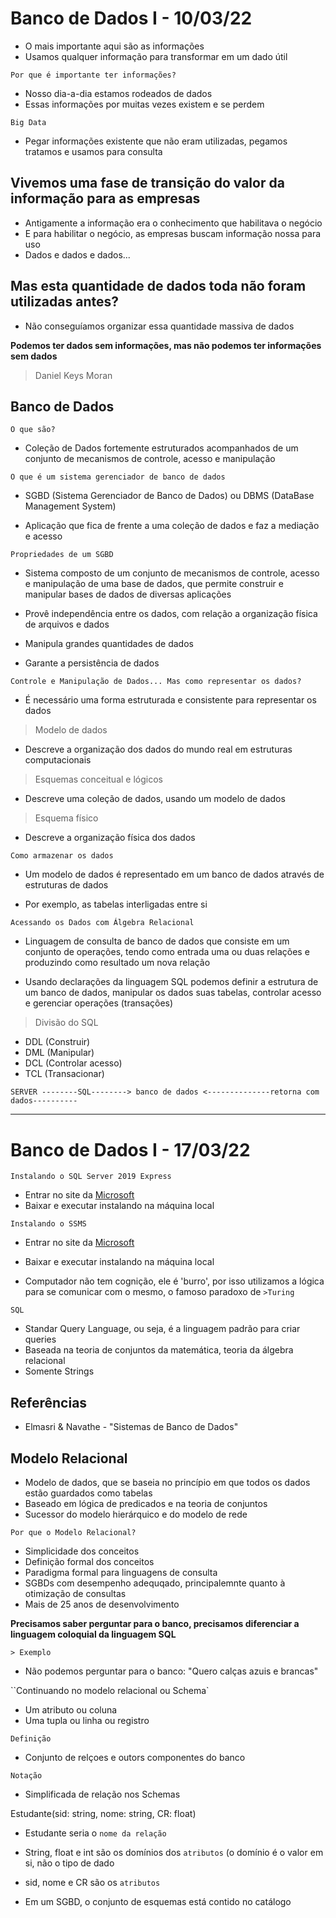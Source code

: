 # Banco de Dados I - 10/03/22

-   O mais importante aqui são as informações
-   Usamos qualquer informação para transformar em um dado útil

`Por que é importante ter informações?`

-   Nosso dia-a-dia estamos rodeados de dados
-   Essas informações por muitas vezes existem e se perdem

`Big Data`

-   Pegar informações existente que não eram utilizadas, pegamos tratamos e usamos para consulta

## Vivemos uma fase de transição do valor da informação para as empresas

-   Antigamente a informação era o conhecimento que habilitava o negócio
-   E para habilitar o negócio, as empresas buscam informação nossa para uso
-   Dados e dados e dados...

## Mas esta quantidade de dados toda não foram utilizadas antes?

-   Não conseguíamos organizar essa quantidade massiva de dados

**Podemos ter dados sem informações, mas não podemos ter informações sem dados**

> Daniel Keys Moran

## Banco de Dados

`O que são?`

-   Coleção de Dados fortemente estruturados acompanhados de um conjunto de mecanismos de controle, acesso e manipulação

`O que é um sistema gerenciador de banco de dados`

-   SGBD (Sistema Gerenciador de Banco de Dados) ou DBMS (DataBase Management System)

-   Aplicação que fica de frente a uma coleção de dados e faz a mediação e acesso

`Propriedades de um SGBD`

-   Sistema composto de um conjunto de mecanismos de controle, acesso e manipulação de uma base de dados, que permite construir e manipular bases de dados de diversas aplicações

-   Provê independência entre os dados, com relação a organização física de arquivos e dados

-   Manipula grandes quantidades de dados

-   Garante a persistência de dados

`Controle e Manipulação de Dados... Mas como representar os dados?`

-   É necessário uma forma estruturada e consistente para representar os dados

> Modelo de dados

-   Descreve a organização dos dados do mundo real em estruturas computacionais

> Esquemas conceitual e lógicos

-   Descreve uma coleção de dados, usando um modelo de dados

> Esquema físico

-   Descreve a organização física dos dados

`Como armazenar os dados`

-   Um modelo de dados é representado em um banco de dados através de estruturas de dados

-   Por exemplo, as tabelas interligadas entre si

`Acessando os Dados com Álgebra Relacional`

-   Linguagem de consulta de banco de dados que consiste em um conjunto de operações, tendo como entrada uma ou duas relações e produzindo como resultado um nova relação

-   Usando declarações da linguagem SQL podemos definir a estrutura de um banco de dados, manipular os dados suas tabelas, controlar acesso e gerenciar operações (transações)

> Divisão do SQL

-   DDL (Construir)
-   DML (Manipular)
-   DCL (Controlar acesso)
-   TCL (Transacionar)

`SERVER --------SQL--------> banco de dados
<--------------retorna com dados----------`

---

# Banco de Dados I - 17/03/22

`Instalando o SQL Server 2019 Express`

- Entrar no site da [Microsoft](https://www.microsoft.com/pt-br/sql-server/sql-server-downloads)
- Baixar e executar instalando na máquina local

`Instalando o SSMS`

- Entrar no site da [Microsoft](https://docs.microsoft.com/pt-br/sql/ssms/download-sql-server-management-studio-ssms?view=sql-server-ver15)
- Baixar e executar instalando na máquina local

- Computador não tem cognição, ele é 'burro', por isso utilizamos a lógica para se comunicar com o mesmo, o famoso paradoxo de `>Turing`

`SQL`

- Standar Query Language, ou seja, é a linguagem padrão para criar queries
- Baseada na teoria de conjuntos da matemática, teoria da álgebra relacional
- Somente Strings

## Referências

- Elmasri & Navathe - "Sistemas de Banco de Dados"

## Modelo Relacional

- Modelo de dados, que se baseia no princípio em que todos os dados estão guardados como tabelas
- Baseado em lógica de predicados e na teoria de conjuntos
- Sucessor do modelo hierárquico e do modelo de rede

`Por que o Modelo Relacional?`

- Simplicidade dos conceitos
- Definição formal dos conceitos
- Paradigma formal para linguagens de consulta
- SGBDs com desempenho adequqado, principalemnte quanto à otimização de consultas
- Mais de 25 anos de desenvolvimento

**Precisamos saber perguntar para o banco, precisamos diferenciar a linguagem coloquial da linguagem SQL**

`> Exemplo`

- Não podemos perguntar para o banco: "Quero calças azuis e brancas"

``Continuando no modelo relacional ou Schema`

- Um atributo ou coluna
- Uma tupla ou linha ou registro

`Definição`

- Conjunto de relçoes e outors componentes do banco

`Notação`

- Simplificada de relação nos Schemas

Estudante(sid: string, nome: string, CR: float)

- Estudante seria o `nome da relação`
- String, float e int são os domínios dos `atributos` (o domínio é o valor em si, não o tipo de dado
- sid, nome e CR são os `atributos`

- Em um SGBD, o conjunto de esquemas está contido no catálogo
